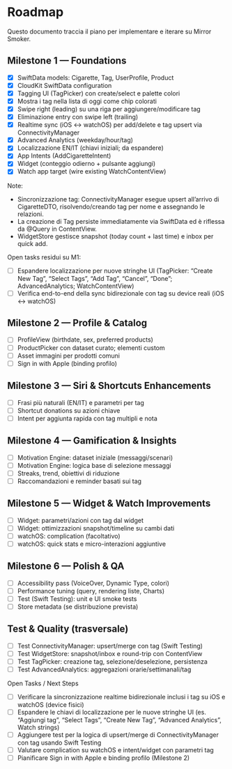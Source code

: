 # Roadmap

Questo documento traccia il piano per implementare e iterare su Mirror Smoker.

## Milestone 1 — Foundations
- [x] SwiftData models: Cigarette, Tag, UserProfile, Product
- [x] CloudKit SwiftData configuration
- [x] Tagging UI (TagPicker) con create/select e palette colori
- [x] Mostra i tag nella lista di oggi come chip colorati
- [x] Swipe right (leading) su una riga per aggiungere/modificare tag
- [x] Eliminazione entry con swipe left (trailing)
- [x] Realtime sync (iOS ↔︎ watchOS) per add/delete e tag upsert via ConnectivityManager
- [x] Advanced Analytics (weekday/hour/tag)
- [x] Localizzazione EN/IT (chiavi iniziali; da espandere)
- [x] App Intents (AddCigaretteIntent)
- [x] Widget (conteggio odierno + pulsante aggiungi)
- [x] Watch app target (wire existing WatchContentView)

Note:
- Sincronizzazione tag: ConnectivityManager esegue upsert all’arrivo di CigaretteDTO, risolvendo/creando tag per nome e assegnando le relazioni.
- La creazione di Tag persiste immediatamente via SwiftData ed è riflessa da @Query in ContentView.
- WidgetStore gestisce snapshot (today count + last time) e inbox per quick add.

Open tasks residui su M1:
- [ ] Espandere localizzazione per nuove stringhe UI (TagPicker: “Create New Tag”, “Select Tags”, “Add Tag”, “Cancel”, “Done”; AdvancedAnalytics; WatchContentView)
- [ ] Verifica end-to-end della sync bidirezionale con tag su device reali (iOS ↔︎ watchOS)

## Milestone 2 — Profile & Catalog
- [ ] ProfileView (birthdate, sex, preferred products)
- [ ] ProductPicker con dataset curato; elementi custom
- [ ] Asset immagini per prodotti comuni
- [ ] Sign in with Apple (binding profilo)

## Milestone 3 — Siri & Shortcuts Enhancements
- [ ] Frasi più naturali (EN/IT) e parametri per tag
- [ ] Shortcut donations su azioni chiave
- [ ] Intent per aggiunta rapida con tag multipli e nota

## Milestone 4 — Gamification & Insights
- [ ] Motivation Engine: dataset iniziale (messaggi/scenari)
- [ ] Motivation Engine: logica base di selezione messaggi
- [ ] Streaks, trend, obiettivi di riduzione
- [ ] Raccomandazioni e reminder basati sui tag

## Milestone 5 — Widget & Watch Improvements
- [ ] Widget: parametri/azioni con tag dal widget
- [ ] Widget: ottimizzazioni snapshot/timeline su cambi dati
- [ ] watchOS: complication (facoltativo)
- [ ] watchOS: quick stats e micro-interazioni aggiuntive

## Milestone 6 — Polish & QA
- [ ] Accessibility pass (VoiceOver, Dynamic Type, colori)
- [ ] Performance tuning (query, rendering liste, Charts)
- [ ] Test (Swift Testing): unit e UI smoke tests
- [ ] Store metadata (se distribuzione prevista)

## Test & Quality (trasversale)
- [ ] Test ConnectivityManager: upsert/merge con tag (Swift Testing)
- [ ] Test WidgetStore: snapshot/inbox e round-trip con ContentView
- [ ] Test TagPicker: creazione tag, selezione/deselezione, persistenza
- [ ] Test AdvancedAnalytics: aggregazioni orarie/settimanali/tag

Open Tasks / Next Steps
- [ ] Verificare la sincronizzazione realtime bidirezionale inclusi i tag su iOS e watchOS (device fisici)
- [ ] Espandere le chiavi di localizzazione per le nuove stringhe UI (es. “Aggiungi tag”, “Select Tags”, “Create New Tag”, “Advanced Analytics”, Watch strings)
- [ ] Aggiungere test per la logica di upsert/merge di ConnectivityManager con tag usando Swift Testing
- [ ] Valutare complication su watchOS e intent/widget con parametri tag
- [ ] Pianificare Sign in with Apple e binding profilo (Milestone 2)
